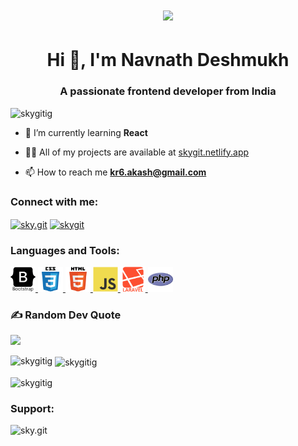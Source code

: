 <h1 align="center" style="width:100;%">
 <img src="https://user-images.githubusercontent.com/95478989/198955082-6e78ebb5-e1e4-49f9-8d32-6e5af3984dcd.gif" />
</h1>
<h1 align="center">Hi 👋, I'm Navnath Deshmukh</h1>
<h3 align="center">A passionate frontend developer from India</h3>

<p align="left"> <img src="https://komarev.com/ghpvc/?username=skygitig&label=Profile%20views&color=0e75b6&style=flat" alt="skygitig" /> </p>

<!--<p align="left"> <a href="https://github.com/ryo-ma/github-profile-trophy"><img src="https://github-profile-trophy.vercel.app/?username=skygitig" alt="skygitig" /></a> </p>-->

- 🌱 I’m currently learning **React**

- 👨‍💻 All of my projects are available at [skygit.netlify.app](https://navnathdeshmukh.netlify.app/)

- 📫 How to reach me **kr6.akash@gmail.com**

<h3 align="left">Connect with me:</h3>
<p align="left">
<a href="https://instagram.com/sky.git" target="blank"><img align="center" src="https://raw.githubusercontent.com/rahuldkjain/github-profile-readme-generator/master/src/images/icons/Social/instagram.svg" alt="sky.git" height="30" width="40" /></a>
<a href="https://www.youtube.com/c/skygit" target="blank"><img align="center" src="https://raw.githubusercontent.com/rahuldkjain/github-profile-readme-generator/master/src/images/icons/Social/youtube.svg" alt="skygit" height="30" width="40" /></a>
</p>

<h3 align="left">Languages and Tools:</h3>
<p align="left"> <a href="https://getbootstrap.com" target="_blank" rel="noreferrer"> <img src="https://raw.githubusercontent.com/devicons/devicon/master/icons/bootstrap/bootstrap-plain-wordmark.svg" alt="bootstrap" width="40" height="40"/> </a> <a href="https://www.w3schools.com/css/" target="_blank" rel="noreferrer"> <img src="https://raw.githubusercontent.com/devicons/devicon/master/icons/css3/css3-original-wordmark.svg" alt="css3" width="40" height="40"/> </a> <a href="https://www.w3.org/html/" target="_blank" rel="noreferrer"> <img src="https://raw.githubusercontent.com/devicons/devicon/master/icons/html5/html5-original-wordmark.svg" alt="html5" width="40" height="40"/> </a> <a href="https://developer.mozilla.org/en-US/docs/Web/JavaScript" target="_blank" rel="noreferrer"> <img src="https://raw.githubusercontent.com/devicons/devicon/master/icons/javascript/javascript-original.svg" alt="javascript" width="40" height="40"/> </a> <a href="https://laravel.com/" target="_blank" rel="noreferrer"> <img src="https://raw.githubusercontent.com/devicons/devicon/master/icons/laravel/laravel-plain-wordmark.svg" alt="laravel" width="40" height="40"/> </a> <a href="https://www.php.net" target="_blank" rel="noreferrer"> <img src="https://raw.githubusercontent.com/devicons/devicon/master/icons/php/php-original.svg" alt="php" width="40" height="40"/> </a> </p>

### ✍️ Random Dev Quote
![](https://quotes-github-readme.vercel.app/api?type=horizontal&theme=gruvbox)

<p><img align="left" src="https://github-readme-stats.vercel.app/api/top-langs?username=skygitig&show_icons=true&locale=en&layout=compact" alt="skygitig" /></p>

<p>&nbsp;<img align="center" src="https://github-readme-stats.vercel.app/api?username=skygitig&show_icons=true&locale=en" alt="skygitig" /></p>

<p><img align="center" src="https://github-readme-streak-stats.herokuapp.com/?user=skygitig&" alt="skygitig" /></p>

<h3 align="left">Support:</h3>
<p><a href="https://www.buymeacoffee.com/sky.git"> <img align="left" src="https://cdn.buymeacoffee.com/buttons/v2/default-yellow.png" height="50" width="210" alt="sky.git" /></a></p><br><br>
